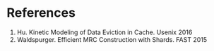 
# References

1. Hu.  Kinetic Modeling of Data Eviction in Cache.  Usenix 2016
2. Waldspurger.  Efficient MRC Construction with Shards.  FAST 2015
